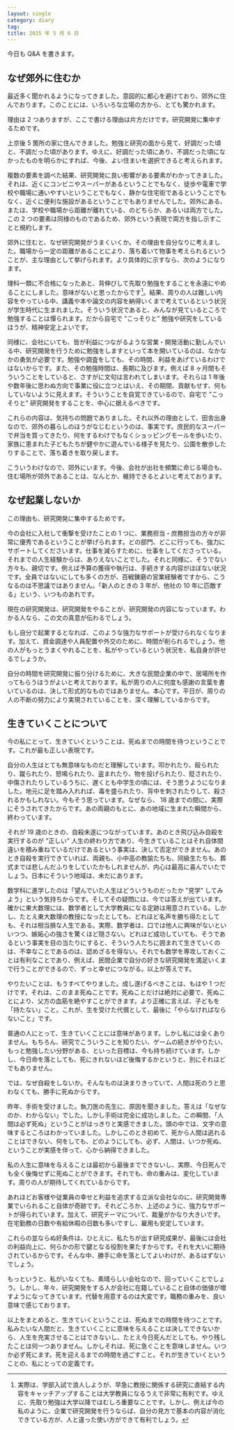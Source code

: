 ```yaml
---
layout: single
category: diary
tag:
title: 2025 年 5 月 6 日
---
```


今日も Q&A を書きます。

## なぜ郊外に住むか

最近多く聞かれるようになってきました。意図的に都心を避けており、郊外に住んでおります。このことには、いろいろな立場の方から、とても驚かれます。

理由は 2 つありますが、ここで書ける理由は片方だけです。研究開発に集中するためです。

上京後 5 箇所の家に住んできました。勉強と研究の面から見て、好調だった頃と、不調だった頃があります。ゆえに、好調だった頃にあり、不調だった頃になかったものを明らかにすれば、今後、よい住まいを選択できると考えられます。

複数の要素を調べた結果、研究開発に良い影響がある要素がわかってきました。それは、近くにコンビニやスーパーがあるということでもなく、徒歩や電車で学校や職場に通いやすいということでもなく、静かな住宅街であるということでもなく、近くに便利な施設があるということでもありませんでした。郊外にある、または、学校や職場から距離が離れている、のどちらか、あるいは両方でした。この 2 つの要素は同様のものであるため、郊外という表現で両方を指し示すことと規約します。

郊外に住むと、なぜ研究開発がうまくいくか。その理由を自分なりに考えました。職場から一定の距離があることにより、落ち着いて物事を考えられるということが、主な理由として挙げられます。より具体的に示すなら、次のようになります。

理科一類に不合格になったあと、背伸びして先取り勉強をすることを永遠にやめることにしました。意味がないと思ったからです[^1]。結果、周りの人は難しい内容をやっている中、講義や本や論文の内容を納得いくまで考えているという状況が学生時代に生まれました。そういう状況であると、みんなが見ているところで勉強することは憚られます。だから自宅で "こっそりと" 勉強や研究をしているほうが、精神安定上よいです。

[^1]: 実際は、学部入試で浪人しようが、早急に教授に関係する研究に直結する内容をキャッチアップすることは大学教員になるうえで非常に有利です。ゆえに、先取り勉強は大学以降ではむしろ重要なことです。しかし、例えば今の私のように、企業で研究開発を行うならば、自分の見方で基本の内容が消化できている方が、人と違った使い方ができて有利でしょう。

同様に、会社にいても、皆が利益につながるような営業・開発活動に勤しんでいる中、研究開発を行うために勉強をしますといって本を開いているのは、なかなかの勇気が必要です。勉強や調査をしても、その時間、利益をあげているわけではないからです。また、その勉強時間は、長期に及びます。例えば 8 ヶ月間もそういうことをしていると、さすがに文句は言われてしまいます。それらは 1 年後や数年後に思わぬ方向で事業に役に立つとはいえ、その期間、貢献もせす、何もしていないように見えます。そういうことを自覚できているので、自宅で "こっそりと" 研究開発をすることを、中心に据えるべきです。

これらの内容は、気持ちの問題でありました。それ以外の理由として、田舎出身なので、郊外の暮らしのほうがなじむというのは、事実です。庶民的なスーパーで弁当を買ってきたり、何をするわけでもなくショッピングモールを歩いたり、家族に恵まれた子どもたちが健やかに遊んでいる様子を見たり、公園を散歩したりすることで、落ち着きを取り戻します。

こういうわけなので、郊外にいます。今後、会社が出社を頻繁に命じる場合も、住む場所が郊外であることは、なんとか、維持できるとよいと考えております。

## なぜ起業しないか

この理由も、研究開発に集中するためです。

今の会社に入社して衝撃を受けたことの 1 つに、業務担当・庶務担当の方々が非常に優秀であるということが挙げられます。どの部門、どこに行っても、強力にサポートしてくださいます。仕事を減らすために、仕事をしてくださっている。それまでの人生経験からは、ありえないことでした。それと同様に、そうでない方々も、親切です。例えば予算の獲得や執行は、手続きする内容がほぼない状況です。全員ではないにしても多くの方が、百戦錬磨の営業経験者ですから、こうなるのは不思議ではありません。「新人のときの 3 年が、他社の 10 年に匹敵する」という、いつものあれです。

現在の研究開発は、研究開発をやることが、研究開発の内容になっています。わかる人なら、この文の真意が伝わるでしょう。

もし自分で起業するとなれば、このような強力なサポートが受けられなくなります。加えて、資金調達や人員配置や外交のために、時間が削られるでしょう。他の人がもっとうまくやれることを、私がやっているという状況を、私自身が許せるでしょうか。

自分の時間を研究開発に振り分けるために、大きな民間企業の中で、居場所を作ってもらうほうがよいと考えております。私が周りの人に何度も感謝の言葉を書いているのは、決して形式的なものではありません。本心です。平日が、周りの人の不断の努力により実現されていることを、深く理解しているからです。

## 生きていくことについて

今の私にとって、生きていくということは、死ぬまでの時間を待つということです。これが最も正しい表現です。

自分の人生はとても無意味なものだと理解しています。叩かれたり、殴られたり、蹴られたり、怒鳴られたり、盗まれたり、物を投げられたり、貶されたり、中傷されたりしているうちに、遅くとも中学生の頃には、そう思うようになりました。地元に足を踏み入れれば、毒を盛られたり、背中を刺されたりして、殺されるかもしれない。今もそう思っています。なぜなら、 18 歳までの間に、実際にそうされてきたからです。あの両親のもとに、あの地域に生まれた瞬間から、終わっています。

それが 19 歳のときの、自殺未遂につながっています。あのとき飛び込み自殺を実行するのが "正しい" 人生の終わり方であり、今生きていることはそれ自体間違いを積み重ねているだけであるという事実は、決して否定ができません。あのとき自殺を実行できていれば、両親も、小中高の教諭たちも、同級生たちも、葬式までは悲しんだふりをしていたかもしれませんが、内心は最高に喜んでいたでしょう。日本にそういう地域は、未だにあります。

数学科に進学したのは「望んでいた人生はどういうものだったか "見学" してみよう」という気持ちからです。そしてその疑問には、今では答えが出ています。確かに東大数理には、数学者として大学教員になる定跡は用意されている。しかし、たとえ東大数理の教授になったとしても、どれほど名声を勝ち得たとしても、それは相当損な人生である。実際、数学者は、口では他人に興味がないといいつつ、嫉妬心の強さを驚くほど隠さない。どれほど成功していても、そうであるという事実を目の当たりにすると、そういう人たちに囲まれて生きていくのは、不幸なことであるのは、認めざるを得ない。それでも数学を専攻しておくことは有利なことであり、例えば、民間企業で自分の好きな研究開発を満足いくまで行うことができるので、ずっと幸せにつながる。以上が答えです。

やりたいことは、もうすべてやりました。成し遂げるべきことは、もはや 1 つだけです。それは、このまま死ぬことです。死ぬことだけは絶対に必要で、死ぬことにより、父方の血筋を絶やすことができます。より正確に言えば、子どもを「持たない」こと。これが、生を受けた代償として、最後に「やらなければならないこと」です。

普通の人にとって、生きていくことには意味があります。しかし私には全くありません。もちろん、研究でこういうことを知りたい、ゲームの続きがやりたい、もっと勉強したい分野がある、といった目標は、今も持ち続けています。しかし、今日命を落としても、死にきれないほど後悔するかというと、別にそれほどでもありません。

では、なぜ自殺をしないか。そんなものは決まりきっていて、人間は死のうと思わなくても、勝手に死ぬからです。

昨年、手術を受けました。執刀医の先生に、原因を聞きました。答えは「なぜなのか、わからない」でした。しかし手術は完全に成功しました。この瞬間、「人間は必ず死ぬ」ということがはっきりと実感できました。頭の中では、文字の意味するところはわかっていました。しかしこのとき初めて、死から人間は逃れることはできない、何をしても、どのようにしても、必ず、人間は、いつか死ぬ、ということが実感を伴って、心から納得できました。

私の人生に意味を与えることは最初から最後までできないし、実際、今日死んでも全く後悔せずに死ぬことができます。それでも、命の重みは、変化しています。周りの人が期待してくれているからです。

あれほどお客様や従業員の幸せと利益を追求する立派な会社なのに、研究開発専業でいられること自体が奇跡です。それどころか、上述のように、強力なサポートが得られています。加えて、研究テーマについて、裁量がかなり大きいです。在宅勤務の日数や有給休暇の日数も多いですし、雇用も安定しています。

これらの並ならぬ好条件は、ひとえに、私たちが出す研究成果が、最後には会社の利益向上に、何らかの形で鍵となる役割を果たすからです。それを大いに期待されているからです。そんな中、勝手に命を落としてよいわけが、あるはずないでしょう。

もっというと、私がいなくても、素晴らしい会社なので、回っていくことでしょう。しかし、年々、研究開発をする人が会社に在籍していること自体の価値が増すようになってきています。代替を用意するのは大変です。職務の重みを、良い意味で感じております。

以上をまとめると、生きていくということは、死ぬまでの時間を待つことです。私みたいな人間だと、生きていくことに意味を与えることは決してできないから、人生を充実させることはできないし、たとえ今日死んだとしても、やり残したことは何一つありません。しかしそれは、死に急ぐことを意味しません。いつか必ず死にます。死を迎えるまでの時間を過ごすこと。それが生きていくということの、私にとっての定義です。
